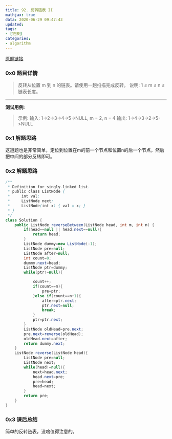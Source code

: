 ```yaml
---
title: 92. 反转链表 II
mathjax: true
data: 2020-06-29 09:47:43
updated:
tags:
- [链表]
categories:
- algorithm
---
```

[原题链接](https://leetcode-cn.com/problems/reverse-linked-list-ii/)

### 0x0 题目详情

>反转从位置 m 到 n 的链表。请使用一趟扫描完成反转。
说明:
1 ≤ m ≤ n ≤ 链表长度。

---

**测试用例:**

>示例:
输入: 1->2->3->4->5->NULL, m = 2, n = 4
输出: 1->4->3->2->5->NULL

### 0x1 解题思路

这道题也是非常简单，定位到位置在m的前一个节点和位置n的后一个节点，然后把中间的部分反转即可。

### 0x2 解题思路

``` java
/**
 * Definition for singly-linked list.
 * public class ListNode {
 *     int val;
 *     ListNode next;
 *     ListNode(int x) { val = x; }
 * }
 */
class Solution {
    public ListNode reverseBetween(ListNode head, int m, int n) {
        if(head==null || head.next==null){
            return head;
        }
        ListNode dummy=new ListNode(-1);
        ListNode pre=null;
        ListNode after=null;
        int count=0;
        dummy.next=head;
        ListNode ptr=dummy;
        while(ptr!=null){

            count++;
            if(count==m){
                pre=ptr;
            }else if(count==n+1){
                after=ptr.next;
                ptr.next=null;
                break;
            }
            ptr=ptr.next;
        }
        ListNode oldHead=pre.next;
        pre.next=reverse(oldHead);
        oldHead.next=after;
        return dummy.next;
    }
    ListNode reverse(ListNode head){
        ListNode pre=null;
        ListNode next;
        while(head!=null){
            next=head.next;
            head.next=pre;
            pre=head;
            head=next;
        }
        return pre;
    }
}
```

### 0x3 课后总结

简单的反转链表，没啥值得注意的。
